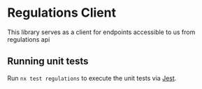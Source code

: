 <!-- gitbook-navigation: "Regulations" -->

# Regulations Client

This library serves as a client for endpoints accessible to us from regulations api

## Running unit tests

Run `nx test regulations` to execute the unit tests via [Jest](https://jestjs.io).
